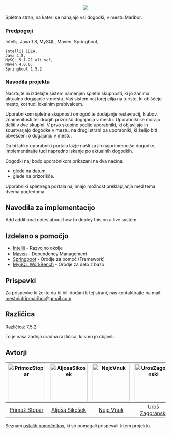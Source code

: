 <p align="center">
  <img  src="https://i.imgur.com/v9hLADh.png">
</p>
          Spletna stran, na kateri se nahajajo vsi dogodki, v mestu Maribor.


### Predpogoji

Intellij,
Java 1.8,
MySQL,
Maven,
Springboot,
```
Intellij IDEA,
Java 1.8,
MySQL 5.1.21 ali več,
Maven 4.0.0,
Springboot 1.5.2
```

### Navodila projekta

Načrtujte in izdelajte sistem namenjen spletni skupnosti, ki jo zanima aktualno dogajanje v mestu.
Vaš sistem naj torej cilja na turiste, ki obiščejo mesto, kot tudi lokalnim prebivalcem.

Uporabnikom spletne skupnosti omogočite dodajanje restavracij, klubov, znamenitosti ter drugih
prizorišč dogajanja v mestu. Uporabniki se morajo deliti v dve skupini. V prvo skupino sodijo
uporabniki, ki objavljajo in soustvarjajo dogodke v mestu, na drugi strani pa uporabniki, ki želijo biti
obveščeni o dogajanju v mestu.

Da bi lahko uporabniki portala lažje našli za jih najprimernejše dogodke, implementirajte tudi
napredno iskanje po aktualnih dogodkih.

Dogodki naj bodo uporabnikom prikazani na dva načina:
- glede na datum,
- glede na prizorišče.

Uporabniki spletnega portala naj imajo možnost preklapljanja med tema dvema pogledoma. 

## Navodila za implementacijo

Add additional notes about how to deploy this on a live system

## Izdelano s pomočjo

* [Intellij](https://www.jetbrains.com/idea/) - Razvojno okolje
* [Maven](https://maven.apache.org/) - Dependency Management
* [Springboot](https://spring.io/projects/spring-boot) - Orodje za pomoč (Framework)
* [MySQL WorkBench](https://www.mysql.com/products/workbench/) - Orodje za delo z bazo

## Prispevki

Za prispevke ki želite da bi bili dodani k tej strani, nas kontaktirajte na mail: mestniutripmaribor@gmail.com

## Različica

Različica: 7.5.2

To je naša zadnja uradna različica, ki smo jo objavili.

## Avtorji

[<img alt="PrimozStopar" src="https://avatars1.githubusercontent.com/u/22565865?s=460&v=4" width="117">](https://github.com/Evixiss) |[<img alt="AljosaSikosek" src="https://avatars2.githubusercontent.com/u/33753351?s=460&v=4" width="117">](https://github.com/aljosasikosek) |[<img alt="NejcVnuk" src="https://avatars3.githubusercontent.com/u/33753135?s=460&v=4" width="117">](https://github.com/VnukNejc) |[<img alt="UrosZagoranski" src="https://avatars1.githubusercontent.com/u/33725933?s=460&v=4" width="117">](https://github.com/uzagoranski) |
:---: |:---: |:---: |:---: |
[Primož Stopar](https://github.com/Evixiss) |[Aljoša Sikošek](https://github.com/aljosasikosek) |[Nejc Vnuk](https://github.com/VnukNejc) |[Uroš Zagoranski](https://github.com/uzagoranski) |


Seznam [ostalih pomočnikov](https://github.com/Evixiss/Mestni-Utrip/graphs/contributors), ki so pomagali prispevali k tem projektu.
